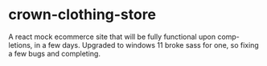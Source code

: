 # crown-clothing-store
A react mock ecommerce site that will be fully functional upon comp-letions, in a few days. Upgraded to windows 11 broke sass  for one, so fixing a few bugs and completing.
